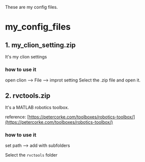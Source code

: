 These are my config files.

# my_config_files



## 1. my_clion_setting.zip

It's my clion settings

### how to use it

open clion --> File --> improt setting 
Select the .zip file and open it.

## 2. rvctools.zip

It's a MATLAB robotics toolbox.

reference: [https://petercorke.com/toolboxes/robotics-toolbox/](https://petercorke.com/toolboxes/robotics-toolbox/)

### how to use it

set path --> add with subfolders 

Select the `rvctools` folder